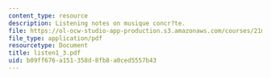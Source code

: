 ```yaml
---
content_type: resource
description: Listening notes on musique concr?te.
file: https://ol-ocw-studio-app-production.s3.amazonaws.com/courses/21m-361-composing-with-computers-i-electronic-music-composition-spring-2008/b09ff676a151358d8fb8a0ced5557b43_listen1_3.pdf
file_type: application/pdf
resourcetype: Document
title: listen1_3.pdf
uid: b09ff676-a151-358d-8fb8-a0ced5557b43
---
```

